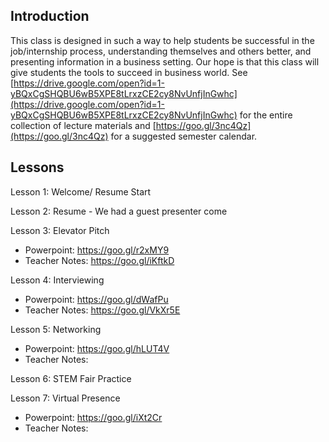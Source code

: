 ## Introduction

This class is designed in such a way to help students be successful in the job/internship process, understanding themselves and others better, and presenting information in a business setting.
Our hope is that this class will give students the tools to succeed in business world.
See [https://drive.google.com/open?id=1-yBQxCgSHQBU6wB5XPE8tLrxzCE2cy8NvUnfjInGwhc](https://drive.google.com/open?id=1-yBQxCgSHQBU6wB5XPE8tLrxzCE2cy8NvUnfjInGwhc) for the entire collection of lecture materials and [https://goo.gl/3nc4Qz](https://goo.gl/3nc4Qz) for a suggested semester calendar.


## Lessons

Lesson 1: Welcome/ Resume Start 

Lesson 2: Resume - We had a guest presenter come

Lesson 3: Elevator Pitch
- Powerpoint: https://goo.gl/r2xMY9
- Teacher Notes: https://goo.gl/iKftkD

Lesson 4: Interviewing
- Powerpoint: https://goo.gl/dWafPu
- Teacher Notes: https://goo.gl/VkXr5E

Lesson 5: Networking
- Powerpoint: https://goo.gl/hLUT4V
- Teacher Notes:

Lesson 6: STEM Fair Practice

Lesson 7: Virtual Presence
- Powerpoint: https://goo.gl/iXt2Cr
- Teacher Notes:
